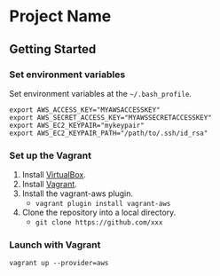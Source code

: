 # Project Name



## Getting Started

### Set environment variables

Set environment variables at the `~/.bash_profile`.

```
export AWS_ACCESS_KEY="MYAWSACCESSKEY"
export AWS_SECRET_ACCESS_KEY="MYAWSSECRETACCESSKEY"
export AWS_EC2_KEYPAIR="mykeypair"
export AWS_EC2_KEYPAIR_PATH="/path/to/.ssh/id_rsa"
```

### Set up the Vagrant

1. Install [VirtualBox](https://www.virtualbox.org/).
2. Install [Vagrant](http://www.vagrantup.com/).
3. Install the vagrant-aws plugin.
    * `vagrant plugin install vagrant-aws`
4. Clone the repository into a local directory.
    * `git clone https://github.com/xxx`

### Launch with Vagrant

```
vagrant up --provider=aws
```
